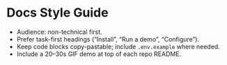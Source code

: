 # Docs Style Guide
- Audience: non-technical first.
- Prefer task-first headings (“Install”, “Run a demo”, “Configure”).
- Keep code blocks copy-pastable; include `.env.example` where needed.
- Include a 20–30s GIF demo at top of each repo README.

